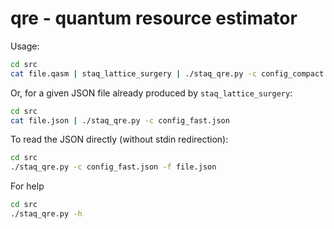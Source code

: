# qre - quantum resource estimator

Usage:

``` bash
cd src
cat file.qasm | staq_lattice_surgery | ./staq_qre.py -c config_compact.json
```

Or, for a given JSON file already produced by `staq_lattice_surgery`:

``` bash
cd src
cat file.json | ./staq_qre.py -c config_fast.json
```

To read the JSON directly (without stdin redirection):
``` bash
cd src
./staq_qre.py -c config_fast.json -f file.json
```

For help
``` bash
cd src
./staq_qre.py -h
```

